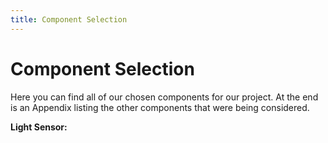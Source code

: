 ```yaml
---
title: Component Selection
---
```


# Component Selection

Here you can find all of our chosen components for our project. At the end is an Appendix listing the other components that were being considered.


**Light Sensor:**
